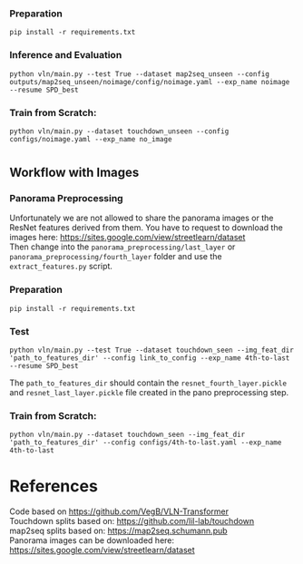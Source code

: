 
### Preparation
```
pip install -r requirements.txt
```

### Inference and Evaluation
```
python vln/main.py --test True --dataset map2seq_unseen --config outputs/map2seq_unseen/noimage/config/noimage.yaml --exp_name noimage --resume SPD_best
```

### Train from Scratch:
```
python vln/main.py --dataset touchdown_unseen --config configs/noimage.yaml --exp_name no_image
```






#
## Workflow with Images

### Panorama Preprocessing
Unfortunately we are not allowed to share the panorama images or the ResNet features derived from them. You have to request to download the images here: https://sites.google.com/view/streetlearn/dataset  
Then change into the `panorama_preprocessing/last_layer` or `panorama_preprocessing/fourth_layer` folder and use the `extract_features.py` script. 

### Preparation
```
pip install -r requirements.txt
```

### Test
```
python vln/main.py --test True --dataset touchdown_seen --img_feat_dir 'path_to_features_dir' --config link_to_config --exp_name 4th-to-last --resume SPD_best
```

The `path_to_features_dir` should contain the `resnet_fourth_layer.pickle` and `resnet_last_layer.pickle` file created in the pano preprocessing step.


### Train from Scratch:
```
python vln/main.py --dataset touchdown_seen --img_feat_dir 'path_to_features_dir' --config configs/4th-to-last.yaml --exp_name 4th-to-last
```


References
=========

Code based on https://github.com/VegB/VLN-Transformer  
Touchdown splits based on: https://github.com/lil-lab/touchdown  
map2seq splits based on: https://map2seq.schumann.pub  
Panorama images can be downloaded here: https://sites.google.com/view/streetlearn/dataset

